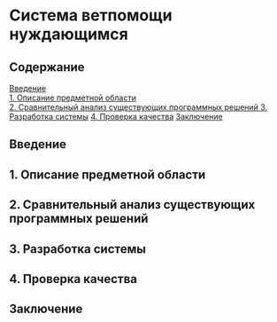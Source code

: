 # Система ветпомощи нуждающимся
## Содержание
[Введение](#intro)  
[1. Описание предметной области](#description)  
[2. Сравнительный анализ существующих программных решений ](#analysis)
[3. Разработка системы](#design)
[4. Проверка качества](#check)
[Заключение](#conclusion)

<a name="intro"/>

## Введение

<a name="description"/>

## 1. Описание предметной области

<a name="analysis"/>

## 2. Сравнительный анализ существующих программных решений

<a name="design"/>

## 3. Разработка системы

<a name="check"/>

## 4. Проверка качества

<a name="conclusion"/>

## Заключение
